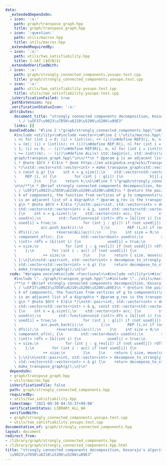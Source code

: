```yaml
---
data:
  _extendedDependsOn:
  - icon: ':x:'
    path: graph/transpose_graph.hpp
    title: graph/transpose_graph.hpp
  - icon: ':question:'
    path: utils/macros.hpp
    title: utils/macros.hpp
  _extendedRequiredBy:
  - icon: ':x:'
    path: utils/two_satisfiability.hpp
    title: 2-SAT ($O(N)$)
  _extendedVerifiedWith:
  - icon: ':x:'
    path: graph/strongly_connected_components.yosupo.test.cpp
    title: graph/strongly_connected_components.yosupo.test.cpp
  - icon: ':x:'
    path: utils/two_satisfiability.yosupo.test.cpp
    title: utils/two_satisfiability.yosupo.test.cpp
  _isVerificationFailed: true
  _pathExtension: hpp
  _verificationStatusIcon: ':x:'
  attributes:
    document_title: "strongly connected components decomposition, Kosaraju's algorithm\
      \ / \u5F37\u9023\u7D50\u6210\u5206\u5206\u89E3"
    links: []
  bundledCode: "#line 2 \"graph/strongly_connected_components.hpp\"\n#include <functional>\n\
    #include <utility>\n#include <vector>\n#line 2 \"utils/macros.hpp\"\n#define REP(i,\
    \ n) for (int i = 0; (i) < (int)(n); ++ (i))\n#define REP3(i, m, n) for (int i\
    \ = (m); (i) < (int)(n); ++ (i))\n#define REP_R(i, n) for (int i = (int)(n) -\
    \ 1; (i) >= 0; -- (i))\n#define REP3R(i, m, n) for (int i = (int)(n) - 1; (i)\
    \ >= (int)(m); -- (i))\n#define ALL(x) std::begin(x), std::end(x)\n#line 4 \"\
    graph/transpose_graph.hpp\"\n\n/**\n * @param g is an adjacent list of a digraph\n\
    \ * @note $O(V + E)$\n * @see https://en.wikipedia.org/wiki/Transpose_graph\n\
    \ */\nstd::vector<std::vector<int> > make_transpose_graph(std::vector<std::vector<int>\
    \ > const & g) {\n    int n = g.size();\n    std::vector<std::vector<int> > h(n);\n\
    \    REP (i, n) {\n        for (int j : g[i]) {\n            h[j].push_back(i);\n\
    \        }\n    }\n    return h;\n}\n#line 7 \"graph/strongly_connected_components.hpp\"\
    \n\n/**\n * @brief strongly connected components decomposition, Kosaraju's algorithm\
    \ / \u5F37\u9023\u7D50\u6210\u5206\u5206\u89E3\n * @return the pair (the number\
    \ k of components, the function from vertices of g to components)\n * @param g\
    \ is an adjacent list of a digraph\n * @param g_rev is the transpose graph of\
    \ g\n * @note $O(V + E)$\n */\nstd::pair<int, std::vector<int> > decompose_to_strongly_connected_components(const\
    \ std::vector<std::vector<int> > & g, const std::vector<std::vector<int> > & g_rev)\
    \ {\n    int n = g.size();\n    std::vector<int> acc; {\n        std::vector<bool>\
    \ used(n);\n        std::function<void (int)> dfs = [&](int i) {\n           \
    \ used[i] = true;\n            for (int j : g[i]) if (not used[j]) dfs(j);\n \
    \           acc.push_back(i);\n        };\n        REP (i,n) if (not used[i])\
    \ dfs(i);\n        reverse(ALL(acc));\n    }\n    int size = 0;\n    std::vector<int>\
    \ component_of(n); {\n        std::vector<bool> used(n);\n        std::function<void\
    \ (int)> rdfs = [&](int i) {\n            used[i] = true;\n            component_of[i]\
    \ = size;\n            for (int j : g_rev[i]) if (not used[j]) rdfs(j);\n    \
    \    };\n        for (int i : acc) if (not used[i]) {\n            rdfs(i);\n\
    \            ++ size;\n        }\n    }\n    return { size, move(component_of)\
    \ };\n}\n\nstd::pair<int, std::vector<int> > decompose_to_strongly_connected_components(const\
    \ std::vector<std::vector<int> > & g) {\n    return decompose_to_strongly_connected_components(g,\
    \ make_transpose_graph(g));\n}\n"
  code: "#pragma once\n#include <functional>\n#include <utility>\n#include <vector>\n\
    #include \"../graph/transpose_graph.hpp\"\n#include \"../utils/macros.hpp\"\n\n\
    /**\n * @brief strongly connected components decomposition, Kosaraju's algorithm\
    \ / \u5F37\u9023\u7D50\u6210\u5206\u5206\u89E3\n * @return the pair (the number\
    \ k of components, the function from vertices of g to components)\n * @param g\
    \ is an adjacent list of a digraph\n * @param g_rev is the transpose graph of\
    \ g\n * @note $O(V + E)$\n */\nstd::pair<int, std::vector<int> > decompose_to_strongly_connected_components(const\
    \ std::vector<std::vector<int> > & g, const std::vector<std::vector<int> > & g_rev)\
    \ {\n    int n = g.size();\n    std::vector<int> acc; {\n        std::vector<bool>\
    \ used(n);\n        std::function<void (int)> dfs = [&](int i) {\n           \
    \ used[i] = true;\n            for (int j : g[i]) if (not used[j]) dfs(j);\n \
    \           acc.push_back(i);\n        };\n        REP (i,n) if (not used[i])\
    \ dfs(i);\n        reverse(ALL(acc));\n    }\n    int size = 0;\n    std::vector<int>\
    \ component_of(n); {\n        std::vector<bool> used(n);\n        std::function<void\
    \ (int)> rdfs = [&](int i) {\n            used[i] = true;\n            component_of[i]\
    \ = size;\n            for (int j : g_rev[i]) if (not used[j]) rdfs(j);\n    \
    \    };\n        for (int i : acc) if (not used[i]) {\n            rdfs(i);\n\
    \            ++ size;\n        }\n    }\n    return { size, move(component_of)\
    \ };\n}\n\nstd::pair<int, std::vector<int> > decompose_to_strongly_connected_components(const\
    \ std::vector<std::vector<int> > & g) {\n    return decompose_to_strongly_connected_components(g,\
    \ make_transpose_graph(g));\n}\n"
  dependsOn:
  - graph/transpose_graph.hpp
  - utils/macros.hpp
  isVerificationFile: false
  path: graph/strongly_connected_components.hpp
  requiredBy:
  - utils/two_satisfiability.hpp
  timestamp: '2021-08-30 04:35:37+09:00'
  verificationStatus: LIBRARY_ALL_WA
  verifiedWith:
  - graph/strongly_connected_components.yosupo.test.cpp
  - utils/two_satisfiability.yosupo.test.cpp
documentation_of: graph/strongly_connected_components.hpp
layout: document
redirect_from:
- /library/graph/strongly_connected_components.hpp
- /library/graph/strongly_connected_components.hpp.html
title: "strongly connected components decomposition, Kosaraju's algorithm / \u5F37\
  \u9023\u7D50\u6210\u5206\u5206\u89E3"
---
```

